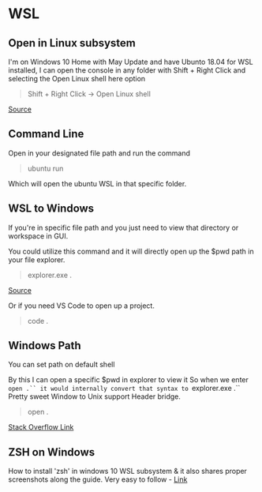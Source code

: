 # WSL



## Open in Linux subsystem




I'm on Windows 10 Home with May Update and have Ubunto 18.04 for WSL installed, I can open the console in any folder with Shift + Right Click and selecting the Open Linux shell here option 

> Shift + Right Click -> Open Linux shell

[Source](https://stackoverflow.com/questions/49526259/start-wsl-ubuntu-in-specific-or-current-folder-on-windows) 

## Command Line

Open in your designated file path and run the command

> ubuntu run

Which will open the ubuntu WSL in that specific folder.



## WSL to Windows

If you're in specific file path and you just need to view that directory or workspace in GUI.  
  
You could utilize this command and it will directly open up the $pwd path in your file explorer.
> explorer.exe .

[Source](https://www.howtogeek.com/426749/how-to-access-your-linux-wsl-files-in-windows-10/) 

Or if you need VS Code to open up a project.
> code .

## Windows Path

You can set path on default shell
  
By this I can open a specific $pwd in explorer to view it 
So when we enter ```open .`` it would internally convert that syntax to ```explorer.exe .``
Pretty sweet Window to Unix support Header bridge.

> open .


[Stack Overflow Link](https://stackoverflow.com/questions/42516777/is-docker-running-within-wsl-or-connecting-back-to-windows/55075969#55075969) 


## ZSH on Windows 

How to install 'zsh' in windows 10 WSL subsystem & it also shares proper screenshots along the guide. Very easy to follow - [Link](https://www.maketecheasier.com/install-zsh-and-oh-my-zsh-windows10/) 


